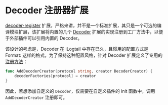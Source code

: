 # Decoder 注册器扩展

[decoder-register](https://github.com/alibaba/ilogtail/blob/main/plugins/extension/decoder_register/decoder_register.go) 扩展，严格来讲，并不是一个标准扩展，其只是一个可选的编译模块扩展，该扩展将内置的几个 [Decoder](https://github.com/alibaba/ilogtail/blob/main/pkg/pipeline/extensions/decoder.go) 扩展的实现注册到工厂方法中，以便于外部插件可以引用内置的 Decoder。


该设计的考虑是，Decoder 在 iLogtail 中存在已久，且惯用的配置方式是 Format: <protocol> 这样的格式，为了保持这种配置风格，针对 Decoder 扩展定义了专用的 [注册方法](https://github.com/alibaba/ilogtail/blob/main/pkg/pipeline/extensions/decoder.go)：
```go
func AddDecoderCreator(protocol string, creator DecoderCreator) {
    decoderFactories[protocol] = creator
}
```

因此，若想添加自定义的 `Decoder`，仅需要在自定义插件的 init 函数中，调用 `AddDecoderCreator` 注册即可。